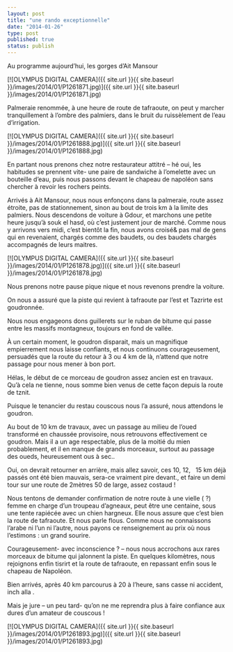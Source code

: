 ```yaml
---
layout: post
title: "une rando exceptionnelle"
date: "2014-01-26"
type: post
published: true
status: publish
---
```


Au programme aujourd’hui, les gorges d’Ait Mansour

[![OLYMPUS DIGITAL CAMERA]({{ site.url }}{{ site.baseurl }}/images/2014/01/P1261871.jpg)]({{ site.url }}{{ site.baseurl }}/images/2014/01/P1261871.jpg)

Palmeraie renommée, à une heure de route de tafraoute, on peut y marcher tranquillement à l’ombre des palmiers, dans le bruit du ruissèlement de l’eau d’irrigation.

[![OLYMPUS DIGITAL CAMERA]({{ site.url }}{{ site.baseurl }}/images/2014/01/P1261888.jpg)]({{ site.url }}{{ site.baseurl }}/images/2014/01/P1261888.jpg)

En partant nous prenons chez notre restaurateur attitré – hé oui, les habitudes se prennent vite- une paire de sandwiche à l’omelette avec un bouteille d’eau, puis nous passons devant le chapeau de napoléon sans chercher à revoir les rochers peints.

Arrivés à Ait Mansour, nous nous enfonçons dans la palmeraie, route assez étroite, pas de stationnement, sinon au bout de trois km à la limite des palmiers. Nous descendons de voiture à Gdour, et marchons une petite heure jusqu’à souk el hasd, où c’est justement jour de marché. Comme nous y arrivons vers midi, c’est bientôt la fin, nous avons croisé& pas mal de gens qui en revenaient, chargés comme des baudets, ou des baudets chargés accompagnés de leurs maitres.

[![OLYMPUS DIGITAL CAMERA]({{ site.url }}{{ site.baseurl }}/images/2014/01/P1261878.jpg)]({{ site.url }}{{ site.baseurl }}/images/2014/01/P1261878.jpg)

Nous prenons notre pause pique nique et nous revenons prendre la voiture.

On nous a assuré que la piste qui revient à tafraoute par l’est et Tazrirte est goudronnée.

Nous nous engageons dons guillerets sur le ruban de bitume qui passe entre les massifs montagneux, toujours en fond de vallée.

À un certain moment, le goudron disparait, mais un magnifique empierrement nous laisse confiants, et nous continuons courageusement, persuadés que la route du retour à 3 ou 4 km de là, n’attend que notre passage pour nous mener à bon port.

Hélas, le début de ce morceau de goudron assez ancien est en travaux. Qu’à cela ne tienne, nous somme bien venus de cette façon depuis la route de tznit.

Puisque le tenancier du restau couscous nous l’a assuré, nous attendons le goudron.

Au bout de 10 km de travaux, avec un passage au milieu de l’oued transformé en chaussée provisoire, nous retrouvons effectivement ce goudron. Mais il a un age respectable, plus de la moitié du mien probablement, et il en manque de grands morceaux, surtout au passage des oueds, heureusement ous à sec..

Oui, on devrait retourner en arrière, mais allez savoir, ces 10, 12,   15 km déjà passés ont été bien mauvais, sera-ce vraiment pire devant., et faire un demi tour sur une route de 2mètres 50 de large, assez costaud !

Nous tentons de demander confirmation de notre route à une vielle ( ?) femme en charge d’un troupeau d’agneaux, peut être une centaine, sous une tente rapiécée avec un chien hargneux. Elle nous assure que c’est bien la route de tafraoute. Et nous parle flous. Comme nous ne connaissons l’arabe ni l’un ni l’autre, nous payons ce renseignement au prix où nous l’estimons : un grand sourire.

Courageusement- avec inconscience ? – nous nous accrochons aux rares morceaux de bitume qui jalonnent la piste. En quelques kilomètres, nous rejoignons enfin tisrirt et la route de tafraoute, en repassant enfin sous le chapeau de Napoléon.

Bien arrivés, après 40 km parcourus à 20 à l’heure, sans casse ni accident, inch alla .

Mais je jure – un peu tard- qu’on ne me reprendra plus à faire confiance aux dures d’un amateur de couscous !

[![OLYMPUS DIGITAL CAMERA]({{ site.url }}{{ site.baseurl }}/images/2014/01/P1261893.jpg)]({{ site.url }}{{ site.baseurl }}/images/2014/01/P1261893.jpg)
